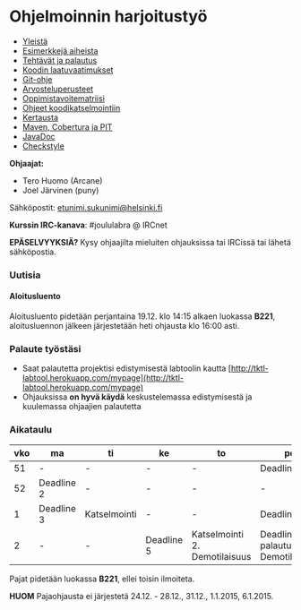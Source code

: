 ﻿# Ohjelmoinnin harjoitustyö

* [Yleistä](ohjeet/Yleistä.md)
* [Esimerkkejä aiheista](ohjeet/Esimerkkejä-aiheista.md)
* [Tehtävät ja palautus](ohjeet/Tehtävät-ja-palautus.md)
* [Koodin laatuvaatimukset](ohjeet/Koodin-laatuvaatimukset.md)
* [Git-ohje](ohjeet/Git-ohje.md)
* [Arvosteluperusteet](ohjeet/Arvosteluperusteet.md)
* [Oppimistavoitematriisi](http://www.cs.helsinki.fi/courses/58160/matriisi)
* [Ohjeet koodikatselmointiin](ohjeet/Koodikatselmointi.md)
* [Kertausta](ohjeet/Kertausta.md)
* [Maven, Cobertura ja PIT](ohjeet/Maven-Cobertura-ja-PIT.md)
* [JavaDoc](ohjeet/JavaDoc.md)
* [Checkstyle](ohjeet/Checkstyle.md)

**Ohjaajat:**
* Tero Huomo (Arcane)
* Joel Järvinen (puny)

Sähköpostit: etunimi.sukunimi@helsinki.fi

**Kurssin IRC-kanava**: 
\#joululabra @ IRCnet

**EPÄSELVYYKSIÄ?** Kysy ohjaajilta mieluiten ohjauksissa tai IRCissä tai lähetä sähköpostia.

### Uutisia

#### Aloitusluento

Aloitusluento pidetään perjantaina 19.12. klo 14:15 alkaen luokassa **B221**, aloitusluennon jälkeen järjestetään heti ohjausta klo 16:00 asti. 

### Palaute työstäsi

* Saat palautetta projektisi edistymisestä labtoolin kautta [http://tktl-labtool.herokuapp.com/mypage](http://tktl-labtool.herokuapp.com/mypage)
* Ohjauksissa **on hyvä käydä** keskustelemassa edistymisestä ja kuulemassa ohjaajien palautetta

### Aikataulu

| vko | ma  | ti  | ke  | to  | pe  | 
| --- | --- | --- | --- | --- | --- | 
| 51  |  -  |  -  |  -  |  -  |  Deadline 1  |  
| 52  |  Deadline 2  |  -  |  -  |  -  |  -  |  
| 1   |  Deadline 3  |  Katselmointi  |  -  |  -  |  Deadline 4  |  
| 2   |  -  |  -  |  Deadline 5  |  Katselmointi 2. Demotilaisuus  |  Deadline 6 + palautus. Demotilaisuus  |  -  |  -  |

Pajat pidetään luokassa **B221**, ellei toisin ilmoiteta.

**HUOM**
Pajaohjausta ei järjestetä 24.12. - 28.12., 31.12., 1.1.2015, 6.1.2015.
